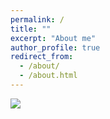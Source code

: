 ```yaml
---
permalink: /
title: ""
excerpt: "About me"
author_profile: true
redirect_from: 
  - /about/
  - /about.html
---
```



![](adityak2920.github.io/images/BingWallpaper-2020-04-22.jpeg)
